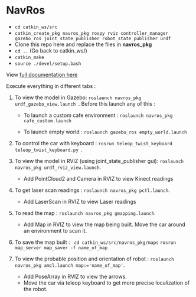 # NavRos

- `cd catkin_ws/src`
- `catkin_create_pkg navros_pkg rospy rviz controller_manager gazebo_ros joint_state_publisher robot_state_publisher urdf`
-  Clone this repo here and replace the files in **navros_pkg**
- `cd ..` (Go back to catkin_ws/)
- `catkin_make`
- `source ./devel/setup.bash`


View [full documentation here ](https://github.com/YugAjmera/navros_pkg/blob/master/Documentation.md) 


Execute everything in different tabs :

1. To view the model in Gazebo: `roslaunch navros_pkg urdf_gazebo_view.launch `. Before this launch any of this :
   
   - To launch a custom cafe environment : 
    `roslaunch navros_pkg cafe_custom.launch`

   - To launch empty world :
    `roslaunch gazebo_ros empty_world.launch`

2. To control the car with keyboard : `rosrun teleop_twist_keyboard teleop_twist_keyboard.py `.

3. To view the model in RVIZ (using joint_state_publisher gui): `roslaunch navros_pkg urdf_rviz_view.launch`.
   * Add PointCloud2 and Camera in RVIZ to view Kinect readings

4. To get laser scan readings : `roslaunch navros_pkg pctl.launch`.
   * Add LaserScan in RVIZ to view Laser readings

5. To read the map : `roslaunch navros_pkg gmapping.launch`.
   * Add Map in RVIZ to view the map being built. Move the car around an environment to scan it.

6. To save the map built :
 ` cd catkin_ws/src/navros_pkg/maps`
 `rosrun map_server map_saver -f name_of_map`

7. To view the probable position and orientation of robot : `roslaunch navros_pkg amcl.launch map:='name_of_map'`.
   * Add PoseArray in RVIZ to view the arrows.
   * Move the car via teleop keyboard to get more precise localization of the robot.




